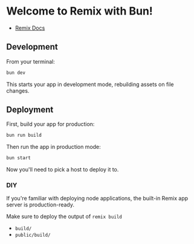 # Welcome to Remix with Bun!

- [Remix Docs](https://remix.run/docs)

## Development

From your terminal:

```sh
bun dev
```

This starts your app in development mode, rebuilding assets on file changes.

## Deployment

First, build your app for production:

```sh
bun run build
```

Then run the app in production mode:

```sh
bun start
```

Now you'll need to pick a host to deploy it to.

### DIY

If you're familiar with deploying node applications, the built-in Remix app server is production-ready.

Make sure to deploy the output of `remix build`

- `build/`
- `public/build/`

